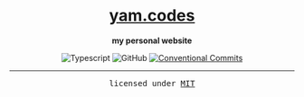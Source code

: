 <div align=center>
  <h1><a href="https://yam.codes">yam.codes</a></h1>

<b>my personal website</b>

![Typescript](https://img.shields.io/badge/TypeScript-007ACC?&logo=typescript&logoColor=white)
![GitHub](https://img.shields.io/github/license/satnaing/astro-paper?color=%232F3741)
[![Conventional Commits](https://img.shields.io/badge/Conventional%20Commits-1.0.0-%23FE5196?logo=conventionalcommits&logoColor=white)](https://conventionalcommits.org)

---

<samp>licensed under [MIT](LICENSE.md)</samp>

</div>
